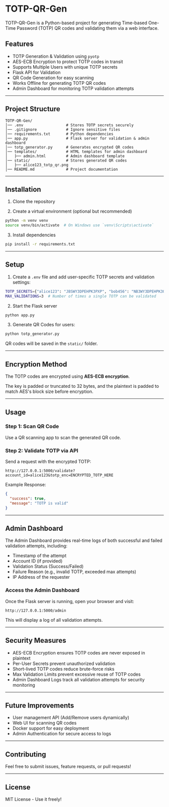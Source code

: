 # TOTP-QR-Gen

TOTP-QR-Gen is a Python-based project for generating Time-based One-Time Password (TOTP) QR codes and validating them via a web interface.

## Features
- TOTP Generation & Validation using `pyotp`
- AES-ECB Encryption to protect TOTP codes in transit
- Supports Multiple Users with unique TOTP secrets
- Flask API for Validation
- QR Code Generation for easy scanning
- Works Offline for generating TOTP QR codes
- Admin Dashboard for monitoring TOTP validation attempts

---

## Project Structure
```
TOTP-QR-Gen/
│── .env                   # Stores TOTP secrets securely
│── .gitignore             # Ignore sensitive files
│── requirements.txt       # Python dependencies
│── app.py                 # Flask server for validation & admin dashboard
│── totp_generator.py      # Generates encrypted QR codes
│── templates/             # HTML templates for admin dashboard
│   ├── admin.html         # Admin dashboard template
│── static/                # Stores generated QR codes
│   ├── alice123_totp_qr.png
│── README.md              # Project documentation
```

---

## Installation
1. Clone the repository

2. Create a virtual environment (optional but recommended)
```bash
python -m venv venv
source venv/bin/activate  # On Windows use `venv\Scripts\activate`
```

3. Install dependencies
```bash
pip install -r requirements.txt
```

---

## Setup
1. Create a `.env` file and add user-specific TOTP secrets and validation settings:
```bash
TOTP_SECRETS={"alice123": "JBSWY3DPEHPK3PXP", "bob456": "NB3WY3DPEHPK3QWE"}
MAX_VALIDATIONS=3  # Number of times a single TOTP can be validated
```

2. Start the Flask server
```bash
python app.py
```

3. Generate QR Codes for users:
```bash
python totp_generator.py
```
QR codes will be saved in the `static/` folder.

---

## Encryption Method
The TOTP codes are encrypted using **AES-ECB encryption**. 

The key is padded or truncated to 32 bytes, and the plaintext is padded to match AES's block size before encryption.

---

## Usage
### Step 1: Scan QR Code
Use a QR scanning app to scan the generated QR code.

### Step 2: Validate TOTP via API
Send a request with the encrypted TOTP:
```
http://127.0.0.1:5000/validate?account_id=alice123&totp_enc=ENCRYPTED_TOTP_HERE
```
Example Response:
```json
{
  "success": true,
  "message": "TOTP is valid"
}
```

---

## Admin Dashboard
The Admin Dashboard provides real-time logs of both successful and failed validation attempts, including:
- Timestamp of the attempt
- Account ID (if provided)
- Validation Status (Success/Failed)
- Failure Reason (e.g., invalid TOTP, exceeded max attempts)
- IP Address of the requester

### Access the Admin Dashboard
Once the Flask server is running, open your browser and visit:
```
http://127.0.0.1:5000/admin
```
This will display a log of all validation attempts.

---

## Security Measures
- AES-ECB Encryption ensures TOTP codes are never exposed in plaintext
- Per-User Secrets prevent unauthorized validation
- Short-lived TOTP codes reduce brute-force risks
- Max Validation Limits prevent excessive reuse of TOTP codes
- Admin Dashboard Logs track all validation attempts for security monitoring

---

## Future Improvements
- User management API (Add/Remove users dynamically)
- Web UI for scanning QR codes
- Docker support for easy deployment
- Admin Authentication for secure access to logs

---

## Contributing
Feel free to submit issues, feature requests, or pull requests!

---

## License
MIT License - Use it freely!